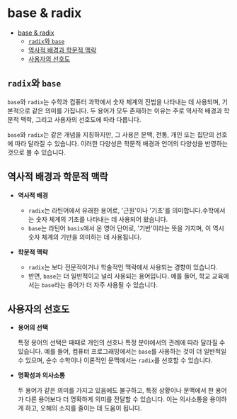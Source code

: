 # base & radix

- [base \& radix](#base--radix)
    - [`radix`와 `base`](#radix와-base)
    - [역사적 배경과 학문적 맥락](#역사적-배경과-학문적-맥락)
    - [사용자의 선호도](#사용자의-선호도)

## `radix`와 `base`

`base`와 `radix`는 수학과 컴퓨터 과학에서 숫자 체계의 진법을 나타내는 데 사용되며, 기본적으로 같은 의미를 가집니다.
두 용어가 모두 존재하는 이유는 주로 역사적 배경과 학문적 맥락, 그리고 사용자의 선호도에 따라 다릅니다.

`base`와 `radix`는 같은 개념을 지칭하지만, 그 사용은 문맥, 전통, 개인 또는 집단의 선호에 따라 달라질 수 있습니다.
이러한 다양성은 학문적 배경과 언어의 다양성을 반영하는 것으로 볼 수 있습니다.

## 역사적 배경과 학문적 맥락

- **역사적 배경**

    - `radix`는 라틴어에서 유래한 용어로, '근원'이나 '기초'를 의미합니다.수학에서는 숫자 체계의 기초를 나타내는 데 사용되어 왔습니다.
    - `base`는 라틴어 `basis`에서 온 영어 단어로, '기반'이라는 뜻을 가지며, 이 역시 숫자 체계의 기반을 의미하는 데 사용됩니다.

- **학문적 맥락**

    - `radix`는 보다 전문적이거나 학술적인 맥락에서 사용되는 경향이 있습니다.
    - 반면, `base`는 더 일반적이고 널리 사용되는 용어입니다. 예를 들어, 학교 교육에서는 `base`라는 용어가 더 자주 사용될 수 있습니다.

## 사용자의 선호도

- **용어의 선택**

    특정 용어의 선택은 때때로 개인의 선호나 특정 분야에서의 관례에 따라 달라질 수 있습니다.
    예를 들어, 컴퓨터 프로그래밍에서는 `base`를 사용하는 것이 더 일반적일 수 있으며, 순수 수학이나 이론적인 문맥에서는 `radix`를 선호할 수 있습니다.

- **명확성과 의사소통**

    두 용어가 같은 의미를 가지고 있음에도 불구하고, 특정 상황이나 문맥에서 한 용어가 다른 용어보다 더 명확하게 의미를 전달할 수 있습니다.
    이는 의사소통을 용이하게 하고, 오해의 소지를 줄이는 데 도움이 됩니다.
